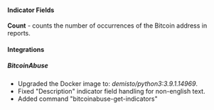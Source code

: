
#### Indicator Fields
**Count** - counts the number of occurrences of the Bitcoin address in reports.

#### Integrations
##### BitcoinAbuse
- Upgraded the Docker image to: *demisto/python3:3.9.1.14969*.
- Fixed "Description" indicator field handling for non-english text.
- Added command "bitcoinabuse-get-indicators"
